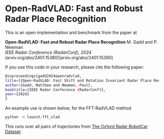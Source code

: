 # Open-RadVLAD: Fast and Robust Radar Place Recognition

This is an open implementation and benchmark from the paper at 

**Open-RadVLAD: Fast and Robust Radar Place Recognition**
M. Gadd and P. Newman <br>
*IEEE Radar Conference (RadarConf), 2024* <br>
(arxiv.org/abs/2401.15380)[arxiv.org/abs/2401.15380]

If you use this code in your research, please cite the following paper:

```bash
@inproceedings{gadd2024openradvlad,
title={{Open-RadVLAD: Fast Shift and Rotation Invariant Radar Place Recognition}},
author={Gadd, Matthew and Newman, Paul},
booktitle={IEEE Radar Conference (RadarConf)},
year={2024}
}
```

An example use is shown below, for the FFT-RadVLAD method

```bash
python -m launch.fft_vlad
```

This runs over all pairs of trajectories from [The Oxford Radar RobotCar Dataset](https://oxford-robotics-institute.github.io/radar-robotcar-dataset/).